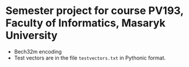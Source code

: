 # Semester project for course PV193, Faculty of Informatics, Masaryk University

- Bech32m encoding
- Test vectors are in the file `testvectors.txt` in Pythonic format.